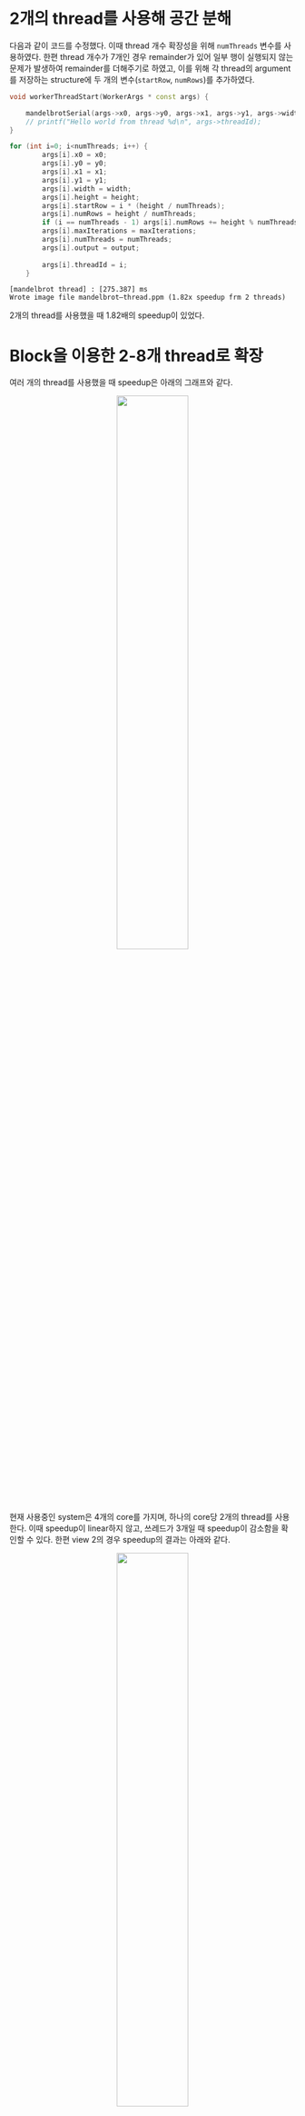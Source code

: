 # 2개의 thread를 사용해 공간 분해
다음과 같이 코드를 수정했다. 이때 thread 개수 확장성을 위해 `numThreads` 변수를 사용하였다. 한편 thread 개수가 7개인 경우 remainder가 있어 일부 행이 실행되지 않는 문제가 발생하여 remainder를 더해주기로 하였고, 이를 위해 각 thread의 argument를 저장하는 structure에 두 개의 변수(`startRow`, `numRows`)를 추가하였다. 
```cpp
void workerThreadStart(WorkerArgs * const args) {

    mandelbrotSerial(args->x0, args->y0, args->x1, args->y1, args->width, args->height, args->startRow, args->numRows, args->maxIterations, args->output);
    // printf("Hello world from thread %d\n", args->threadId);
}
```
```cpp
for (int i=0; i<numThreads; i++) {
        args[i].x0 = x0;
        args[i].y0 = y0;
        args[i].x1 = x1;
        args[i].y1 = y1;
        args[i].width = width;
        args[i].height = height;
        args[i].startRow = i * (height / numThreads);
        args[i].numRows = height / numThreads;
        if (i == numThreads - 1) args[i].numRows += height % numThreads; // last rows
        args[i].maxIterations = maxIterations;
        args[i].numThreads = numThreads;
        args[i].output = output;
        
        args[i].threadId = i;
    }
```
```
[mandelbrot thread] : [275.387] ms
Wrote image file mandelbrot—thread.ppm (1.82x speedup frm 2 threads)
```
2개의 thread를 사용했을 때 1.82배의 speedup이 있었다. 

# Block을 이용한 2-8개 thread로 확장
여러 개의 thread를 사용했을 때 speedup은 아래의 그래프와 같다. 
<p align = "center">
<img src = "./speedup.png" width="50%" height="50%">
</p>
현재 사용중인 system은 4개의 core를 가지며, 하나의 core당 2개의 thread를 사용한다. 이때 speedup이 linear하지 않고, 쓰레드가 3개일 때 speedup이 감소함을 확인할 수 있다. 
한편 view 2의 경우 speedup의 결과는 아래와 같다. 
<p align = "center">
<img src = "./speedup_view2.png" width="50%" height="50%">
</p>
view 1에 비해 linear한 speedup이 있음을 확인할 수 있다. 

View 2의 경우 `main()` 함수에서
```cpp
        case 'v':
        {
            int viewIndex = atoi(optarg);
            // change view settings
            if (viewIndex == 2) {
                float scaleValue = .015f;
                float shiftX = -.986f;
                float shiftY = .30f;
                scaleAndShift(x0, x1, y0, y1, scaleValue, shiftX, shiftY);
            } else if (viewIndex > 1) {
                fprintf(stderr, "Invalid view index\n");
                return 1;
            }
            break;
        }
```
계산하는 영역을 바꾸는 것을 확인할 수 있다. 
![img](../handout-images/mandelbrot_viz.jpg)

Mandelbrot 집합의 경우 수학적으로는 복소수 $c$에 대해 $z_{n+1}^2=z_n^2+c$ 연산을 반복적으로 수행하는데, 컴퓨터 연산의 경우 최대 연산 횟수를 정하고 반복하는 중 $(z_n)$의 절댓값이 4를 넘는 경우 발산한다고 표시하고, 그렇지 않고 최대 연산 횟수에 도달하는 경우 수렴한다고 표시한다. 
```cpp
static inline int mandel(float c_re, float c_im, int count)
{
    float z_re = c_re, z_im = c_im;
    int i;
    for (i = 0; i < count; ++i) {

        if (z_re * z_re + z_im * z_im > 4.f)
            break;

        float new_re = z_re*z_re - z_im*z_im;
        float new_im = 2.f * z_re * z_im;
        z_re = c_re + new_re;
        z_im = c_im + new_im;
    }

    return i;
}
```
이때 발산하는 지점들은 수렴하거나 경계에 가까운 점들에 비해 연산 속도가 빠를 것이다. 해당 코드에서는 영역을 단순히 row 단위로 쪼개었는데, 이때 view 1에서 가운데 영역의 경우 연산량이 가장자리 영역에 비해 많을 것이다. 따라서 각 thread 간에 연산량이 다른 것이 speedup에 bottleneck이 될 것임을 예측할 수 있다. 

view 2의 경우에는 위의 그림에서 보듯 연산량이 더 고르다. 따라서 각 thread 간의 연산량의 차이가 더 크지 않을 것이고, view 1보다 linear한 speedup이 가능한 것이라는 예상을 할 수 있다. 

# 개별 thread 시간 측정
이 예상을 확인해보기 위해 View 1의 경우 각각의 thread에서 소요되는 시간을 측정해보았다. 
```
Thread 7 finished in 10.9361 milliseconds
Thread 0 finished in 32.0838 milliseconds
Thread 1 finished in 60.4489 milliseconds
Thread 6 finished in 60.8097 milliseconds
Thread 5 finished in 105.9866 milliseconds
Thread 2 finished in 110.9109 milliseconds
Thread 4 finished in 147.6965 milliseconds
Thread 3 finished in 154.1761 milliseconds
```
실제로 각 thread간의 시간 차이가 큼을 확인할 수 있었다. 또한 가장자리를 계산하는 thread가 가운데를 계산하는 thread와 비교했을 때 더 빠름을 확인할 수 있었다. 따라서 예상이 맞음을 확인할 수 있다. 

# 속도 향상 개선
interleaved 방식을 사용할 경우 하나의 thread에 task가 몰리지 않게 되어 각 thread의 연산량이 비슷해져 speedup을 개선할 수 있을 것이다. 

이를 위해 thread의 시작점인 `workerThreadStart()` 함수를 수정하였다. 기존의 `mandelbrotSerial()` 함수는 interleaved 방식을 지원하지 않기 때문에 새로 작성하였으며 이를 위해 `mandelbrotThread.cpp`에 `mandel()` 함수를 추가하였다. 
```cpp
void workerThreadStart(WorkerArgs * const args) {

    // double startTime = CycleTimer::currentSeconds();
    // mandelbrotSerial(args->x0, args->y0, args->x1, args->y1, args->width, args->height, args->startRow, args->numRows, args->maxIterations, args->output);

    float dx = (args->x1 - args->x0) / args->width;
    float dy = (args->y1 - args->y0) / args->height;

    for (unsigned int j = args->threadId; j < args->height; j += args->numThreads) {
        float y = args->y0 + j * dy;
        for (unsigned int i = 0; i < args->width; ++i) {
            float x = args->x0 + i * dx;
            int index = (j * args->width + i);
            args->output[index] = mandel(x, y, args->maxIterations);
        }
    }
    
    // double endTime = CycleTimer::currentSeconds();
    // printf("Thread %d finished in %.4f milliseconds\n", args->threadId, (endTime - startTime) * 1000);
}
```

이때의 View 1 결과는 아래와 같다. 
<p align = "center">
<img src = "./speedup_interleaved.png" width="50%" height="50%">
</p>
전체적으로 blocked 방식을 사용했을 때와 비교해 linear한 speedup을 보인다. 그러나 thread가 8개일 때 갑자기 speedup이 감소하며 원하는 speedup인 7-8배에 도달하지 못한다. 

이를 확인하기 위해 각각의 thread에서 소요되는 시간을 측정해보았다. 
thread가 2개인 경우 아래와 같다. 
```
Thread 1 finished in 272.9602 milliseconds
Thread 0 finished in 274.5131 milliseconds
```
thread가 8개인 경우 아래와 같다. 
```
Thread 6 finished in 97.3525 milliseconds
Thread 4 finished in 100.0966 milliseconds
Thread 2 finished in 101.7974 milliseconds
Thread 3 finished in 105.9171 milliseconds
Thread 1 finished in 111.9000 milliseconds
Thread 5 finished in 114.5842 milliseconds
Thread 0 finished in 116.8760 milliseconds
Thread 7 finished in 110.3851 milliseconds
```
각각의 thread의 실행 시간이 비슷한 값을 가지지만, thread가 8개인 경우 유의미하게 시간이 줄어들지 않았다. 

이는 두 가지 이유로 예상해 볼 수 있는데, 먼저 각 8개 thread에서 부동 소수점 연산을 위해 자원을 요구하여 서로 경합하기 때문이고, 또한 8개의 thread의 context switch overhead가 존재하기 때문이다. 

한편 thread가 8개일 때 speedup이 확연히 줄어드는 것은 background에서 돌아가는 다른 process들이 있기 때문이라고 추측된다. 

한편 View 2의 경우 결과는 아래와 같다. 
<p align = "center">
<img src = "./speedup_view2_interleaved.png" width="50%" height="50%">
</p>
View 1과 비슷하게 speedup은 어느 정도 증가했으나 thread가 8개일 때 speedup이 감소하는 현상을 보이며, 이는 위와 비슷한 이유로 추정된다. 

# 16개 thread
thread가 16개일 때도 현재 환경에서는 8개일 때와 비교했을 때 speedup이 크게 없을 것이라고 예상할 수 있다. 